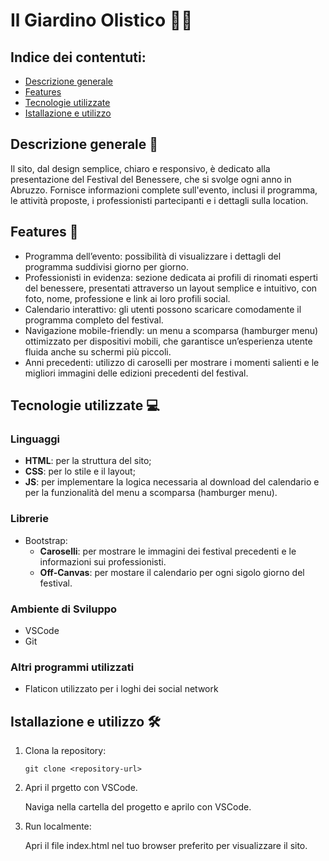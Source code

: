 # Il Giardino Olistico  🧘‍♀️

## Indice dei contentuti:
- [Descrizione generale](#descrizione-generale)
- [Features](#features)
- [Tecnologie utilizzate](#tecnologie-utilizzate)
- [Istallazione e utilizzo](#istallazione-e-utilizzo)

## Descrizione generale 🌟

Il sito, dal design semplice, chiaro e responsivo, è dedicato alla presentazione del Festival del Benessere, che si svolge ogni anno in Abruzzo. 
Fornisce informazioni complete sull'evento, inclusi il programma, le attività proposte, i professionisti partecipanti e i dettagli sulla location.

## Features  📑

- Programma dell’evento: possibilità di visualizzare i dettagli del programma suddivisi giorno per giorno.
- Professionisti in evidenza: sezione dedicata ai profili di rinomati esperti del benessere, presentati attraverso un layout semplice e intuitivo, con foto, nome, professione e link ai loro profili social.
- Calendario interattivo: gli utenti possono scaricare comodamente il programma completo del festival.
- Navigazione mobile-friendly: un menu a scomparsa (hamburger menu) ottimizzato per dispositivi mobili, che garantisce un’esperienza utente fluida anche su schermi più piccoli.
- Anni precedenti: utilizzo di caroselli per mostrare i momenti salienti e le migliori immagini delle edizioni precedenti del festival.

## Tecnologie utilizzate 💻

### Linguaggi
- **HTML**: per la struttura del sito;
- **CSS**: per lo stile e il layout;
- **JS**:  per implementare la logica necessaria al download del calendario e per la funzionalità del menu a scomparsa (hamburger menu).

### Librerie 
- Bootstrap:
  - **Caroselli**: per mostrare le immagini dei festival precedenti e le informazioni sui professionisti.
  - **Off-Canvas**: per mostare il calendario per ogni sigolo giorno del festival.
  
### Ambiente di Sviluppo
- VSCode
- Git

### Altri programmi utilizzati
- Flaticon utilizzato per i loghi dei social network


## Istallazione e utilizzo 🛠️
1. Clona la repository:
   
   `git clone <repository-url>`
2. Apri il prgetto con VSCode.
   
   Naviga nella cartella del progetto e aprilo con VSCode.
3. Run localmente:
 
   Apri il file index.html nel tuo browser preferito per visualizzare il sito.

